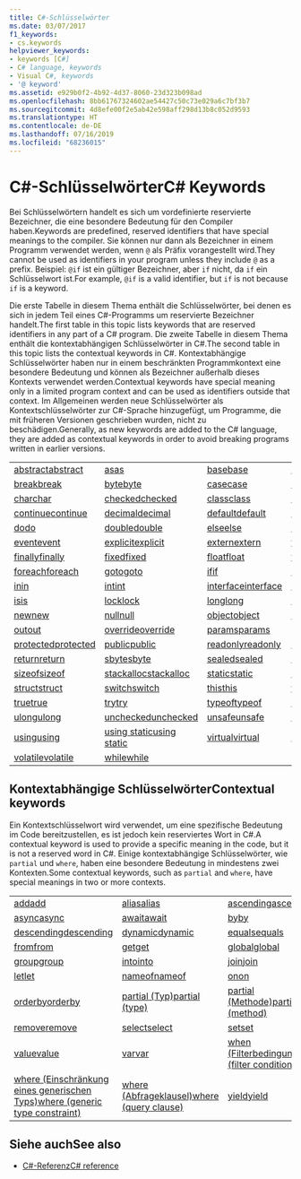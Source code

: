 ```yaml
---
title: C#-Schlüsselwörter
ms.date: 03/07/2017
f1_keywords:
- cs.keywords
helpviewer_keywords:
- keywords [C#]
- C# language, keywords
- Visual C#, keywords
- '@ keyword'
ms.assetid: e929b0f2-4b92-4d37-8060-23d323b098ad
ms.openlocfilehash: 8bb61767324602ae54427c50c73e029a6c7bf3b7
ms.sourcegitcommit: 4d8efe00f2e5ab42e598aff298d13b8c052d9593
ms.translationtype: HT
ms.contentlocale: de-DE
ms.lasthandoff: 07/16/2019
ms.locfileid: "68236015"
---
```

# <a name="c-keywords"></a><span data-ttu-id="90749-102">C#-Schlüsselwörter</span><span class="sxs-lookup"><span data-stu-id="90749-102">C# Keywords</span></span>

<span data-ttu-id="90749-103">Bei Schlüsselwörtern handelt es sich um vordefinierte reservierte Bezeichner, die eine besondere Bedeutung für den Compiler haben.</span><span class="sxs-lookup"><span data-stu-id="90749-103">Keywords are predefined, reserved identifiers that have special meanings to the compiler.</span></span> <span data-ttu-id="90749-104">Sie können nur dann als Bezeichner in einem Programm verwendet werden, wenn `@` als Präfix vorangestellt wird.</span><span class="sxs-lookup"><span data-stu-id="90749-104">They cannot be used as identifiers in your program unless they include `@` as a prefix.</span></span> <span data-ttu-id="90749-105">Beispiel: `@if` ist ein gültiger Bezeichner, aber `if` nicht, da `if` ein Schlüsselwort ist.</span><span class="sxs-lookup"><span data-stu-id="90749-105">For example, `@if` is a valid identifier, but `if` is not because `if` is a keyword.</span></span>  
  
 <span data-ttu-id="90749-106">Die erste Tabelle in diesem Thema enthält die Schlüsselwörter, bei denen es sich in jedem Teil eines C#-Programms um reservierte Bezeichner handelt.</span><span class="sxs-lookup"><span data-stu-id="90749-106">The first table in this topic lists keywords that are reserved identifiers in any part of a C# program.</span></span> <span data-ttu-id="90749-107">Die zweite Tabelle in diesem Thema enthält die kontextabhängigen Schlüsselwörter in C#.</span><span class="sxs-lookup"><span data-stu-id="90749-107">The second table in this topic lists the contextual keywords in C#.</span></span> <span data-ttu-id="90749-108">Kontextabhängige Schlüsselwörter haben nur in einem beschränkten Programmkontext eine besondere Bedeutung und können als Bezeichner außerhalb dieses Kontexts verwendet werden.</span><span class="sxs-lookup"><span data-stu-id="90749-108">Contextual keywords have special meaning only in a limited program context and can be used as identifiers outside that context.</span></span> <span data-ttu-id="90749-109">Im Allgemeinen werden neue Schlüsselwörter als Kontextschlüsselwörter zur C#-Sprache hinzugefügt, um Programme, die mit früheren Versionen geschrieben wurden, nicht zu beschädigen.</span><span class="sxs-lookup"><span data-stu-id="90749-109">Generally, as new keywords are added to the C# language, they are added as contextual keywords in order to avoid breaking programs written in earlier versions.</span></span>  
  
|||||  
|---|---|---|---|  
|[<span data-ttu-id="90749-110">abstract</span><span class="sxs-lookup"><span data-stu-id="90749-110">abstract</span></span>](abstract.md)|[<span data-ttu-id="90749-111">as</span><span class="sxs-lookup"><span data-stu-id="90749-111">as</span></span>](../operators/type-testing-and-conversion-operators.md#as-operator)|[<span data-ttu-id="90749-112">base</span><span class="sxs-lookup"><span data-stu-id="90749-112">base</span></span>](base.md)|[<span data-ttu-id="90749-113">bool</span><span class="sxs-lookup"><span data-stu-id="90749-113">bool</span></span>](bool.md)|  
|[<span data-ttu-id="90749-114">break</span><span class="sxs-lookup"><span data-stu-id="90749-114">break</span></span>](break.md)|[<span data-ttu-id="90749-115">byte</span><span class="sxs-lookup"><span data-stu-id="90749-115">byte</span></span>](../builtin-types/integral-numeric-types.md)|[<span data-ttu-id="90749-116">case</span><span class="sxs-lookup"><span data-stu-id="90749-116">case</span></span>](switch.md)|[<span data-ttu-id="90749-117">catch</span><span class="sxs-lookup"><span data-stu-id="90749-117">catch</span></span>](try-catch.md)|  
|[<span data-ttu-id="90749-118">char</span><span class="sxs-lookup"><span data-stu-id="90749-118">char</span></span>](char.md)|[<span data-ttu-id="90749-119">checked</span><span class="sxs-lookup"><span data-stu-id="90749-119">checked</span></span>](checked.md)|[<span data-ttu-id="90749-120">class</span><span class="sxs-lookup"><span data-stu-id="90749-120">class</span></span>](class.md)|[<span data-ttu-id="90749-121">const</span><span class="sxs-lookup"><span data-stu-id="90749-121">const</span></span>](const.md)|  
|[<span data-ttu-id="90749-122">continue</span><span class="sxs-lookup"><span data-stu-id="90749-122">continue</span></span>](continue.md)|[<span data-ttu-id="90749-123">decimal</span><span class="sxs-lookup"><span data-stu-id="90749-123">decimal</span></span>](../builtin-types/floating-point-numeric-types.md)|[<span data-ttu-id="90749-124">default</span><span class="sxs-lookup"><span data-stu-id="90749-124">default</span></span>](default.md)|[<span data-ttu-id="90749-125">delegate</span><span class="sxs-lookup"><span data-stu-id="90749-125">delegate</span></span>](delegate.md)|  
|[<span data-ttu-id="90749-126">do</span><span class="sxs-lookup"><span data-stu-id="90749-126">do</span></span>](do.md)|[<span data-ttu-id="90749-127">double</span><span class="sxs-lookup"><span data-stu-id="90749-127">double</span></span>](../builtin-types/floating-point-numeric-types.md)|[<span data-ttu-id="90749-128">else</span><span class="sxs-lookup"><span data-stu-id="90749-128">else</span></span>](if-else.md)|[<span data-ttu-id="90749-129">enum</span><span class="sxs-lookup"><span data-stu-id="90749-129">enum</span></span>](enum.md)|  
|[<span data-ttu-id="90749-130">event</span><span class="sxs-lookup"><span data-stu-id="90749-130">event</span></span>](event.md)|[<span data-ttu-id="90749-131">explicit</span><span class="sxs-lookup"><span data-stu-id="90749-131">explicit</span></span>](../operators/user-defined-conversion-operators.md)|[<span data-ttu-id="90749-132">extern</span><span class="sxs-lookup"><span data-stu-id="90749-132">extern</span></span>](extern.md)|[<span data-ttu-id="90749-133">false</span><span class="sxs-lookup"><span data-stu-id="90749-133">false</span></span>](false-literal.md)|  
|[<span data-ttu-id="90749-134">finally</span><span class="sxs-lookup"><span data-stu-id="90749-134">finally</span></span>](try-finally.md)|[<span data-ttu-id="90749-135">fixed</span><span class="sxs-lookup"><span data-stu-id="90749-135">fixed</span></span>](fixed-statement.md)|[<span data-ttu-id="90749-136">float</span><span class="sxs-lookup"><span data-stu-id="90749-136">float</span></span>](../builtin-types/floating-point-numeric-types.md)|[<span data-ttu-id="90749-137">for</span><span class="sxs-lookup"><span data-stu-id="90749-137">for</span></span>](for.md)|  
|[<span data-ttu-id="90749-138">foreach</span><span class="sxs-lookup"><span data-stu-id="90749-138">foreach</span></span>](foreach-in.md)|[<span data-ttu-id="90749-139">goto</span><span class="sxs-lookup"><span data-stu-id="90749-139">goto</span></span>](goto.md)|[<span data-ttu-id="90749-140">if</span><span class="sxs-lookup"><span data-stu-id="90749-140">if</span></span>](if-else.md)|[<span data-ttu-id="90749-141">implicit</span><span class="sxs-lookup"><span data-stu-id="90749-141">implicit</span></span>](../operators/user-defined-conversion-operators.md)|  
|[<span data-ttu-id="90749-142">in</span><span class="sxs-lookup"><span data-stu-id="90749-142">in</span></span>](in.md)|[<span data-ttu-id="90749-143">int</span><span class="sxs-lookup"><span data-stu-id="90749-143">int</span></span>](../builtin-types/integral-numeric-types.md)|[<span data-ttu-id="90749-144">interface</span><span class="sxs-lookup"><span data-stu-id="90749-144">interface</span></span>](interface.md)|[<span data-ttu-id="90749-145">internal</span><span class="sxs-lookup"><span data-stu-id="90749-145">internal</span></span>](internal.md)|
|[<span data-ttu-id="90749-146">is</span><span class="sxs-lookup"><span data-stu-id="90749-146">is</span></span>](is.md)|[<span data-ttu-id="90749-147">lock</span><span class="sxs-lookup"><span data-stu-id="90749-147">lock</span></span>](lock-statement.md)|[<span data-ttu-id="90749-148">long</span><span class="sxs-lookup"><span data-stu-id="90749-148">long</span></span>](../builtin-types/integral-numeric-types.md)|[<span data-ttu-id="90749-149">namespace</span><span class="sxs-lookup"><span data-stu-id="90749-149">namespace</span></span>](namespace.md)|
|[<span data-ttu-id="90749-150">new</span><span class="sxs-lookup"><span data-stu-id="90749-150">new</span></span>](../operators/new-operator.md)|[<span data-ttu-id="90749-151">null</span><span class="sxs-lookup"><span data-stu-id="90749-151">null</span></span>](null.md)|[<span data-ttu-id="90749-152">object</span><span class="sxs-lookup"><span data-stu-id="90749-152">object</span></span>](object.md)|[<span data-ttu-id="90749-153">operator</span><span class="sxs-lookup"><span data-stu-id="90749-153">operator</span></span>](../operators/operator-overloading.md)|
|[<span data-ttu-id="90749-154">out</span><span class="sxs-lookup"><span data-stu-id="90749-154">out</span></span>](out.md)|[<span data-ttu-id="90749-155">override</span><span class="sxs-lookup"><span data-stu-id="90749-155">override</span></span>](override.md)|[<span data-ttu-id="90749-156">params</span><span class="sxs-lookup"><span data-stu-id="90749-156">params</span></span>](params.md)|[<span data-ttu-id="90749-157">private</span><span class="sxs-lookup"><span data-stu-id="90749-157">private</span></span>](private.md)|
|[<span data-ttu-id="90749-158">protected</span><span class="sxs-lookup"><span data-stu-id="90749-158">protected</span></span>](protected.md)|[<span data-ttu-id="90749-159">public</span><span class="sxs-lookup"><span data-stu-id="90749-159">public</span></span>](public.md)|[<span data-ttu-id="90749-160">readonly</span><span class="sxs-lookup"><span data-stu-id="90749-160">readonly</span></span>](readonly.md)|[<span data-ttu-id="90749-161">ref</span><span class="sxs-lookup"><span data-stu-id="90749-161">ref</span></span>](ref.md)|
|[<span data-ttu-id="90749-162">return</span><span class="sxs-lookup"><span data-stu-id="90749-162">return</span></span>](return.md)|[<span data-ttu-id="90749-163">sbyte</span><span class="sxs-lookup"><span data-stu-id="90749-163">sbyte</span></span>](../builtin-types/integral-numeric-types.md)|[<span data-ttu-id="90749-164">sealed</span><span class="sxs-lookup"><span data-stu-id="90749-164">sealed</span></span>](sealed.md)|[<span data-ttu-id="90749-165">short</span><span class="sxs-lookup"><span data-stu-id="90749-165">short</span></span>](../builtin-types/integral-numeric-types.md)||
[<span data-ttu-id="90749-166">sizeof</span><span class="sxs-lookup"><span data-stu-id="90749-166">sizeof</span></span>](sizeof.md)|[<span data-ttu-id="90749-167">stackalloc</span><span class="sxs-lookup"><span data-stu-id="90749-167">stackalloc</span></span>](../operators/stackalloc.md)|[<span data-ttu-id="90749-168">static</span><span class="sxs-lookup"><span data-stu-id="90749-168">static</span></span>](static.md)|[<span data-ttu-id="90749-169">string</span><span class="sxs-lookup"><span data-stu-id="90749-169">string</span></span>](string.md)|
|[<span data-ttu-id="90749-170">struct</span><span class="sxs-lookup"><span data-stu-id="90749-170">struct</span></span>](struct.md)|[<span data-ttu-id="90749-171">switch</span><span class="sxs-lookup"><span data-stu-id="90749-171">switch</span></span>](switch.md)|[<span data-ttu-id="90749-172">this</span><span class="sxs-lookup"><span data-stu-id="90749-172">this</span></span>](this.md)|[<span data-ttu-id="90749-173">throw</span><span class="sxs-lookup"><span data-stu-id="90749-173">throw</span></span>](throw.md)|
|[<span data-ttu-id="90749-174">true</span><span class="sxs-lookup"><span data-stu-id="90749-174">true</span></span>](true-literal.md)|[<span data-ttu-id="90749-175">try</span><span class="sxs-lookup"><span data-stu-id="90749-175">try</span></span>](try-catch.md)|[<span data-ttu-id="90749-176">typeof</span><span class="sxs-lookup"><span data-stu-id="90749-176">typeof</span></span>](../operators/type-testing-and-conversion-operators.md#typeof-operator)|[<span data-ttu-id="90749-177">uint</span><span class="sxs-lookup"><span data-stu-id="90749-177">uint</span></span>](../builtin-types/integral-numeric-types.md)|
|[<span data-ttu-id="90749-178">ulong</span><span class="sxs-lookup"><span data-stu-id="90749-178">ulong</span></span>](../builtin-types/integral-numeric-types.md)|[<span data-ttu-id="90749-179">unchecked</span><span class="sxs-lookup"><span data-stu-id="90749-179">unchecked</span></span>](unchecked.md)|[<span data-ttu-id="90749-180">unsafe</span><span class="sxs-lookup"><span data-stu-id="90749-180">unsafe</span></span>](unsafe.md)|[<span data-ttu-id="90749-181">ushort</span><span class="sxs-lookup"><span data-stu-id="90749-181">ushort</span></span>](../builtin-types/integral-numeric-types.md)|
|[<span data-ttu-id="90749-182">using</span><span class="sxs-lookup"><span data-stu-id="90749-182">using</span></span>](using.md)|[<span data-ttu-id="90749-183">using static</span><span class="sxs-lookup"><span data-stu-id="90749-183">using static</span></span>](using-static.md)|[<span data-ttu-id="90749-184">virtual</span><span class="sxs-lookup"><span data-stu-id="90749-184">virtual</span></span>](virtual.md)|[<span data-ttu-id="90749-185">void</span><span class="sxs-lookup"><span data-stu-id="90749-185">void</span></span>](void.md)|
|[<span data-ttu-id="90749-186">volatile</span><span class="sxs-lookup"><span data-stu-id="90749-186">volatile</span></span>](volatile.md)|[<span data-ttu-id="90749-187">while</span><span class="sxs-lookup"><span data-stu-id="90749-187">while</span></span>](while.md)|

## <a name="contextual-keywords"></a><span data-ttu-id="90749-188">Kontextabhängige Schlüsselwörter</span><span class="sxs-lookup"><span data-stu-id="90749-188">Contextual keywords</span></span>

 <span data-ttu-id="90749-189">Ein Kontextschlüsselwort wird verwendet, um eine spezifische Bedeutung im Code bereitzustellen, es ist jedoch kein reserviertes Wort in C#.</span><span class="sxs-lookup"><span data-stu-id="90749-189">A contextual keyword is used to provide a specific meaning in the code, but it is not a reserved word in C#.</span></span> <span data-ttu-id="90749-190">Einige kontextabhängige Schlüsselwörter, wie `partial` und `where`, haben eine besondere Bedeutung in mindestens zwei Kontexten.</span><span class="sxs-lookup"><span data-stu-id="90749-190">Some contextual keywords, such as `partial` and `where`, have special meanings in two or more contexts.</span></span>  
  
||||  
|---|---|---|  
|[<span data-ttu-id="90749-191">add</span><span class="sxs-lookup"><span data-stu-id="90749-191">add</span></span>](add.md)|[<span data-ttu-id="90749-192">alias</span><span class="sxs-lookup"><span data-stu-id="90749-192">alias</span></span>](extern-alias.md)|[<span data-ttu-id="90749-193">ascending</span><span class="sxs-lookup"><span data-stu-id="90749-193">ascending</span></span>](ascending.md)|
|[<span data-ttu-id="90749-194">async</span><span class="sxs-lookup"><span data-stu-id="90749-194">async</span></span>](async.md)|[<span data-ttu-id="90749-195">await</span><span class="sxs-lookup"><span data-stu-id="90749-195">await</span></span>](await.md)|[<span data-ttu-id="90749-196">by</span><span class="sxs-lookup"><span data-stu-id="90749-196">by</span></span>](by.md)|
|[<span data-ttu-id="90749-197">descending</span><span class="sxs-lookup"><span data-stu-id="90749-197">descending</span></span>](descending.md)|[<span data-ttu-id="90749-198">dynamic</span><span class="sxs-lookup"><span data-stu-id="90749-198">dynamic</span></span>](dynamic.md)|[<span data-ttu-id="90749-199">equals</span><span class="sxs-lookup"><span data-stu-id="90749-199">equals</span></span>](equals.md)|
|[<span data-ttu-id="90749-200">from</span><span class="sxs-lookup"><span data-stu-id="90749-200">from</span></span>](from-clause.md)|[<span data-ttu-id="90749-201">get</span><span class="sxs-lookup"><span data-stu-id="90749-201">get</span></span>](get.md)|[<span data-ttu-id="90749-202">global</span><span class="sxs-lookup"><span data-stu-id="90749-202">global</span></span>](global.md)|
|[<span data-ttu-id="90749-203">group</span><span class="sxs-lookup"><span data-stu-id="90749-203">group</span></span>](group-clause.md)|[<span data-ttu-id="90749-204">into</span><span class="sxs-lookup"><span data-stu-id="90749-204">into</span></span>](into.md)|[<span data-ttu-id="90749-205">join</span><span class="sxs-lookup"><span data-stu-id="90749-205">join</span></span>](join-clause.md)|
|[<span data-ttu-id="90749-206">let</span><span class="sxs-lookup"><span data-stu-id="90749-206">let</span></span>](let-clause.md)|[<span data-ttu-id="90749-207">nameof</span><span class="sxs-lookup"><span data-stu-id="90749-207">nameof</span></span>](../operators/nameof.md)|[<span data-ttu-id="90749-208">on</span><span class="sxs-lookup"><span data-stu-id="90749-208">on</span></span>](on.md)|
|[<span data-ttu-id="90749-209">orderby</span><span class="sxs-lookup"><span data-stu-id="90749-209">orderby</span></span>](orderby-clause.md)|[<span data-ttu-id="90749-210">partial (Typ)</span><span class="sxs-lookup"><span data-stu-id="90749-210">partial (type)</span></span>](partial-type.md)|[<span data-ttu-id="90749-211">partial (Methode)</span><span class="sxs-lookup"><span data-stu-id="90749-211">partial (method)</span></span>](partial-method.md)|
|[<span data-ttu-id="90749-212">remove</span><span class="sxs-lookup"><span data-stu-id="90749-212">remove</span></span>](remove.md)|[<span data-ttu-id="90749-213">select</span><span class="sxs-lookup"><span data-stu-id="90749-213">select</span></span>](select-clause.md)|[<span data-ttu-id="90749-214">set</span><span class="sxs-lookup"><span data-stu-id="90749-214">set</span></span>](set.md)|
|[<span data-ttu-id="90749-215">value</span><span class="sxs-lookup"><span data-stu-id="90749-215">value</span></span>](value.md)|[<span data-ttu-id="90749-216">var</span><span class="sxs-lookup"><span data-stu-id="90749-216">var</span></span>](var.md)|[<span data-ttu-id="90749-217">when (Filterbedingung)</span><span class="sxs-lookup"><span data-stu-id="90749-217">when (filter condition)</span></span>](when.md)|
|[<span data-ttu-id="90749-218">where (Einschränkung eines generischen Typs)</span><span class="sxs-lookup"><span data-stu-id="90749-218">where (generic type constraint)</span></span>](where-generic-type-constraint.md)|[<span data-ttu-id="90749-219">where (Abfrageklausel)</span><span class="sxs-lookup"><span data-stu-id="90749-219">where (query clause)</span></span>](where-clause.md)|[<span data-ttu-id="90749-220">yield</span><span class="sxs-lookup"><span data-stu-id="90749-220">yield</span></span>](yield.md)|
  
## <a name="see-also"></a><span data-ttu-id="90749-221">Siehe auch</span><span class="sxs-lookup"><span data-stu-id="90749-221">See also</span></span>

- [<span data-ttu-id="90749-222">C#-Referenz</span><span class="sxs-lookup"><span data-stu-id="90749-222">C# reference</span></span>](../index.md)

